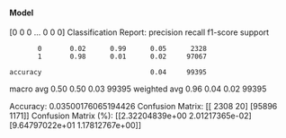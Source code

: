 #### Model
[0 0 0 ... 0 0 0]
Classification Report:
              precision    recall  f1-score   support

           0       0.02      0.99      0.05      2328
           1       0.98      0.01      0.02     97067

    accuracy                           0.04     99395
   macro avg       0.50      0.50      0.03     99395
weighted avg       0.96      0.04      0.02     99395

Accuracy: 0.03500176065194426
Confusion Matrix:
[[ 2308    20]
 [95896  1171]]
Confusion Matrix (%):
[[2.32204839e+00 2.01217365e-02]
 [9.64797022e+01 1.17812767e+00]]

